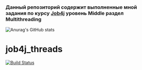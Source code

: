 ### Данный репозиторий содержит выполненные мной задания по курсу [Job4j](https://job4j.ru/) уровень Middle раздел Multithreading




![Anurag's GitHub stats](https://github-readme-stats.vercel.app/api?username=vnovopashin&show_icons=true&theme=gruvbox)




# job4j_threads
[![Build Status](https://app.travis-ci.com/vnovopashin/job4j_threads.svg?branch=master)](https://app.travis-ci.com/vnovopashin/job4j_threads)